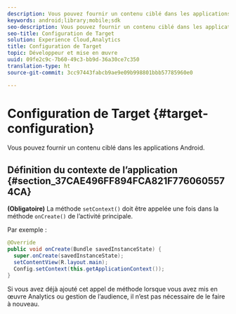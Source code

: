 ```yaml
---
description: Vous pouvez fournir un contenu ciblé dans les applications Android.
keywords: android;library;mobile;sdk
seo-description: Vous pouvez fournir un contenu ciblé dans les applications Android.
seo-title: Configuration de Target
solution: Experience Cloud,Analytics
title: Configuration de Target
topic: Développeur et mise en œuvre
uuid: 09fe2c9c-7b60-49c3-bb9d-36a30ce7c350
translation-type: ht
source-git-commit: 3cc97443fabcb9ae9e09b998801bbb57785960e0

---
```



# Configuration de Target {#target-configuration}

Vous pouvez fournir un contenu ciblé dans les applications Android.

## Définition du contexte de l’application {#section_37CAE496FF894FCA821F7760605574CA}

**(Obligatoire)** La méthode `setContext()` doit être appelée une fois dans la méthode `onCreate()` de l’activité principale.

Par exemple :

```java
@Override 
public void onCreate(Bundle savedInstanceState) { 
  super.onCreate(savedInstanceState); 
  setContentView(R.layout.main); 
  Config.setContext(this.getApplicationContext()); 
}
```

Si vous avez déjà ajouté cet appel de méthode lorsque vous avez mis en œuvre Analytics ou gestion de l’audience, il n’est pas nécessaire de le faire à nouveau.
